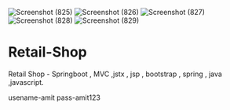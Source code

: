 ![Screenshot (825)](https://user-images.githubusercontent.com/49728020/121767298-088cf600-cb75-11eb-9d41-2d6b68309718.png)
![Screenshot (826)](https://user-images.githubusercontent.com/49728020/121767305-0f1b6d80-cb75-11eb-87ca-1e905b7cfeb9.png)
![Screenshot (827)](https://user-images.githubusercontent.com/49728020/121767312-16427b80-cb75-11eb-9274-302414dff9ca.png)
![Screenshot (828)](https://user-images.githubusercontent.com/49728020/121767314-180c3f00-cb75-11eb-9002-7badcc67a054.png)
![Screenshot (829)](https://user-images.githubusercontent.com/49728020/121767315-18a4d580-cb75-11eb-9971-e944fbaa13f3.png)
# Retail-Shop
Retail Shop - Springboot , MVC ,jstx , jsp , bootstrap , spring , java ,javascript.

usename-amit
pass-amit123
